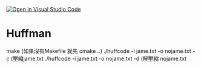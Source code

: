 [![Open in Visual Studio Code](https://classroom.github.com/assets/open-in-vscode-c66648af7eb3fe8bc4f294546bfd86ef473780cde1dea487d3c4ff354943c9ae.svg)](https://classroom.github.com/online_ide?assignment_repo_id=9701902&assignment_repo_type=AssignmentRepo)
# Huffman
 make (如果沒有Makefile 就先 cmake ..)
./huffcode -i jame.txt -o nojame.txt -c (壓縮jame.txt
./huffcode -i jame.txt -o nojame.txt -d (解壓縮 nojame.txt
